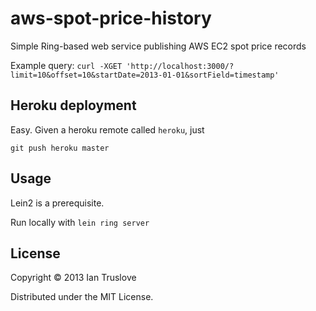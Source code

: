# aws-spot-price-history

Simple Ring-based web service publishing AWS EC2 spot price records

Example query:
`curl -XGET 'http://localhost:3000/?limit=10&offset=10&startDate=2013-01-01&sortField=timestamp'`

## Heroku deployment

Easy.  Given a heroku remote called `heroku`, just

    git push heroku master

## Usage

Lein2 is a prerequisite.

Run locally with `lein ring server`

## License

Copyright © 2013 Ian Truslove

Distributed under the MIT License.
